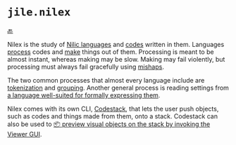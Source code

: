 # `jile.nilex`

[:back:](../readme.md)

Nilex is the study of [Nilic languages](languages.md) and [codes](codes.md) written in them. Languages [process](processing.md) codes and [make](making.md) things out of them. Processing is meant to be almost instant, whereas making may be slow. Making may fail violently, but processing must always fail gracefully using [mishaps](mishaps.md).

The two common processes that almost every language include are [tokenization](tokenization.md) and [grouping](grouping.md). Another general process is reading settings from [a language well-suited for formally expressing them](formalized-settings.md).

Nilex comes with its own CLI, [Codestack](codestack.md), that lets the user push objects, such as codes and things made from them, onto a stack. Codestack can also be used to [:package: preview visual objects on the stack by invoking the Viewer GUI](../vis/readme.md).
